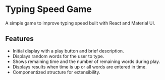 # Typing Speed Game

A simple game to improve typing speed built with React and Material UI.

## Features

- Initial display with a play button and brief description.
- Displays random words for the user to type.
- Shows remaining time and the number of remaining words during play.
- Displays results when time is up or all words are entered in time.
- Componentized structure for extensibility.
